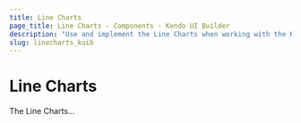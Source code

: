 ```yaml
---
title: Line Charts
page_title: Line Charts - Components - Kendo UI Builder
description: "Use and implement the Line Charts when working with the Kendo UI Builder tool for creating and managing Angular and AngularJS-based web applications."
slug: linecharts_kuib
---
```


# Line Charts

The Line Charts...

<!-- screen -->
